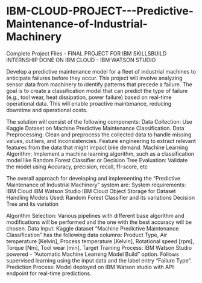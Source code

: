 # IBM-CLOUD-PROJECT---Predictive-Maintenance-of-Industrial-Machinery
Complete Project Files - FINAL PROJECT FOR IBM SKILLSBUILD INTERNSHIP DONE ON IBM CLOUD - IBM WATSON STUDIO


Develop a predictive maintenance model for a fleet of industrial machines to anticipate failures before they occur. This project will involve analyzing sensor data from machinery to identify patterns that precede a failure. The goal is to create a classification model that can predict the type of failure (e.g., tool wear, heat dissipation, power failure) based on real-time operational data. This will enable proactive maintenance, reducing downtime and operational costs. 

The solution will consist of the following components:
Data Collection:
Use Kaggle Dataset on Machine Predictive Maintenance Classification.
Data Preprocessing:
Clean and preprocess the collected data to handle missing values, outliers, and inconsistencies.
Feature engineering to extract relevant features from the data that might impact bike demand.
Machine Learning Algorithm:
Implement a machine learning algorithm, such as a classification model like Random Forest Classifier or Decision Tree
Evaluation:
Validate the model using Accuracy, precision, recall, f1-score, etc


The overall approach for developing and implementing the  “Predictive Maintenance of Industrial Machinery” system are:
System requirements:
IBM Cloud
IBM Watson Studio
IBM Cloud Object Storage for Dataset Handling
Models Used:
Random Forest Classifier and its variations
Decision Tree and its variation


Algorithm Selection:
Various pipelines with different base algorithm and modifications will be performed and the one with the best accuracy will be chosen.
Data Input:
Kaggle dataset “Machine Predictive Maintenance Classification” has the following data columns: 
Product Type, Air temperature [Kelvin], Process temperature [Kelvin], Rotational speed [rpm], Torque [Nm], Tool wear [min], Target
Training Process:
IBM Watson Studio powered - “Automatic Machine Learning Model Build” option.
Follows supervised learning using the input data and the label entry “Failure Type”.
Prediction Process:
Model deployed on IBM Watson studio with API endpoint for real-time predictions.
